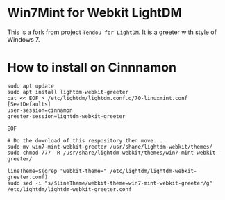 # Win7Mint for Webkit LightDM

This is a fork from project `Tendou for LightDM`. It is a greeter with style of Windows 7.

# How to install on Cinnnamon

```
sudo apt update
sudo apt install lightdm-webkit-greeter
cat << EOF > /etc/lightdm/lightdm.conf.d/70-linuxmint.conf
[SeatDefaults]
user-session=cinnamon
greeter-session=lightdm-webkit-greeter

EOF

# Do the download of this respository then move...
sudo mv win7-mint-webkit-greeter /usr/share/lightdm-webkit/themes/
sudo chmod 777 -R /usr/share/lightdm-webkit/themes/win7-mint-webkit-greeter/

lineTheme=$(grep "webkit-theme=" /etc/lightdm/lightdm-webkit-greeter.conf)
sudo sed -i "s/$lineTheme/webkit-theme=win7-mint-webkit-greeter/g" /etc/lightdm/lightdm-webkit-greeter.conf

```


